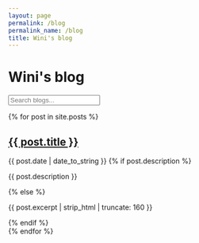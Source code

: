 ```yaml
---
layout: page
permalink: /blog
permalink_name: /blog
title: Wini's blog
---
```


# Wini's blog

<input type="text" id="searchInput" placeholder="Search blogs...">

{% for post in site.posts %}
  <article class="blog-post">
    <h2><a href="{{ post.url | relative_url }}">{{ post.title }}</a></h2>
    <time datetime="{{ post.date | date: "%Y-%m-%d" }}">{{ post.date | date_to_string }}</time>
    {% if post.description %}
      <p>{{ post.description }}</p>
    {% else %}
      <p>{{ post.excerpt | strip_html | truncate: 160 }}</p>
    {% endif %}
  </article>
{% endfor %}

<script>
document.addEventListener('DOMContentLoaded', function() {
  var searchInput = document.getElementById('searchInput');
  var posts = document.getElementsByClassName('blog-post');

  searchInput.addEventListener('input', function() {
    var searchQuery = this.value.toLowerCase();
    
    Array.from(posts).forEach(function(post) {
      var title = post.getElementsByTagName('h2')[0].textContent.toLowerCase();
      var content = post.getElementsByTagName('p')[0].textContent.toLowerCase();
      
      if (title.includes(searchQuery) || content.includes(searchQuery)) {
        post.style.display = '';
      } else {
        post.style.display = 'none';
      }
    });
  });
});
</script>
